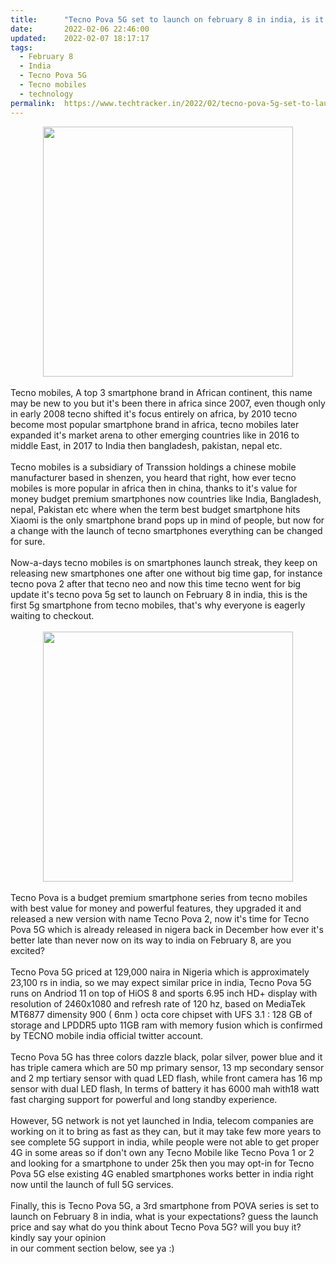 ```yaml
---
title:		"Tecno Pova 5G set to launch on february 8 in india, is it worth?"
date:		2022-02-06 22:46:00
updated:	2022-02-07 18:17:17
tags: 
  - February 8
  - India
  - Tecno Pova 5G
  - Tecno mobiles
  - technology	
permalink:	https://www.techtracker.in/2022/02/tecno-pova-5g-set-to-launch-on-february.html
---
```


<div><div class="separator" style="clear: both; text-align: center;">
  <a href="https://lh3.googleusercontent.com/-SX8pkw3nHRA/YgACe8dpscI/AAAAAAAAJDY/qRnujLxHM9MnG7vArNszeC5ZcBQ2VtIGACNcBGAsYHQ/s1600/1644167800468143-0.png" imageanchor="1" style="margin-left: 1em; margin-right: 1em;">
    <img border="0" src="https://lh3.googleusercontent.com/-SX8pkw3nHRA/YgACe8dpscI/AAAAAAAAJDY/qRnujLxHM9MnG7vArNszeC5ZcBQ2VtIGACNcBGAsYHQ/s1600/1644167800468143-0.png" width="400">
  </a>
</div><br></div><div>Tecno mobiles, A top 3 smartphone brand in African continent, this name may be new to you but it's been there in africa since 2007, even though only in early 2008 tecno shifted it's focus entirely on africa, by 2010 tecno become most popular smartphone brand in africa, tecno mobiles later expanded it's market arena to other emerging countries like in 2016 to middle East, in 2017 to India then bangladesh, pakistan, nepal etc.</div><div><br></div><div>Tecno mobiles is a subsidiary of Transsion holdings a chinese mobile manufacturer based in shenzen, you heard that right, how ever tecno mobiles is more popular in africa then in china, thanks to it's value for money budget premium smartphones now countries like India, Bangladesh, nepal, Pakistan etc where when the term best budget smartphone hits Xiaomi is the only smartphone brand pops up in mind of people, but now for a change with the launch of tecno smartphones everything can be changed for sure.</div><div><br></div><div>Now-a-days tecno mobiles is on smartphones launch streak, they keep on releasing new smartphones one after one without big time gap, for instance tecno pova 2 after that tecno neo and now this time tecno went for big update it's tecno pova 5g set to launch on February 8 in india, this is the first 5g smartphone from tecno mobiles, that's why everyone is eagerly waiting to checkout.</div><div><br></div><div><div class="separator" style="clear: both; text-align: center;">
  <a href="https://lh3.googleusercontent.com/-gm0__gnik80/YgACdtQvnWI/AAAAAAAAJDU/9TjuY8dDmBYiLMxeInQP9BwdU8DSVoU3wCNcBGAsYHQ/s1600/1644167763957851-1.png" imageanchor="1" style="margin-left: 1em; margin-right: 1em;">
    <img border="0" src="https://lh3.googleusercontent.com/-gm0__gnik80/YgACdtQvnWI/AAAAAAAAJDU/9TjuY8dDmBYiLMxeInQP9BwdU8DSVoU3wCNcBGAsYHQ/s1600/1644167763957851-1.png" width="400">
  </a>
</div><br></div><div>Tecno Pova is a budget premium smartphone series from tecno mobiles with best value for money and powerful features, they upgraded it and released a new version with name Tecno Pova 2, now it's time for Tecno Pova 5G which is already released in nigera back in December how ever it's better late than never now on its way to india on February 8, are you excited?</div><div><br></div><div>Tecno Pova 5G priced at 129,000 naira in Nigeria which is approximately 23,100 rs in india, so we may expect similar price in india, Tecno Pova 5G runs on Andriod 11 on top of HiOS 8 and sports 6.95 inch HD+ display with resolution of 2460x1080 and refresh rate of 120 hz, based on MediaTek MT6877 dimensity 900 ( 6nm ) octa core chipset with UFS 3.1 : 128 GB of storage and LPDDR5 upto 11GB ram with memory fusion which is confirmed by TECNO mobile india official twitter account.</div><div><br></div><div>Tecno Pova 5G has three colors dazzle black, polar silver, power blue and it has triple camera which are 50 mp primary sensor, 13 mp secondary sensor and 2 mp tertiary sensor with quad LED flash, while front camera has 16 mp sensor with dual LED flash, In terms of battery it has 6000 mah with18 watt fast charging support for powerful and long standby experience.</div><div><br></div><div>However, 5G network is not yet launched in India, telecom companies are working on it to bring as fast as they can, but it may take few more years to see complete 5G support in india, while people were not able to get proper 4G in some areas so if don't own any Tecno Mobile like Tecno Pova 1 or 2 and looking for a smartphone to under 25k then you may opt-in for Tecno Pova 5G else existing 4G enabled smartphones works better in india right now until the launch of full 5G services.</div><div><br></div><div>Finally, this is Tecno Pova 5G, a 3rd smartphone from POVA series is set to&nbsp; launch on February 8 in india, what is your expectations? guess the launch price and say what do you think about Tecno Pova 5G? will you buy it? kindly say your opinion</div><div>in our comment section below, see ya :)&nbsp;<br></div>
<!-- no comments on this post -->